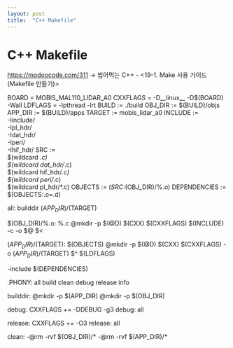 ```yaml
---
layout: post
title:  "C++ Makefile"
---
```


# C++ Makefile

https://modoocode.com/311
→ 씹어먹는 C++ - <19-1. Make 사용 가이드(Makefile 만들기)>

BOARD = MOBIS_MAL110_LIDAR_A0
CXXFLAGS = -D__linux__ -D$(BOARD) -Wall
LDFLAGS = -lpthread -lrt
BUILD	:= ./build
OBJ_DIR	:= $(BUILD)/objs
APP_DIR := $(BUILD)/apps
TARGET := mobis_lidar_a0
INCLUDE := \
		-Iinclude/ \
		-Ipl_hdr/ \
		-Idat_hdr/ \
		-Iperi/ \
		-Ihif_hdr/
SRC		:= \
		$(wildcard *.c) \
		$(wildcard dat_hdr/*.c) \
		$(wildcard hif_hdr/*.c) \
		$(wildcard peri/*.c) \
		$(wildcard pl_hdr/*.c)
OBJECTS	:= $(SRC:%.c=$(OBJ_DIR)/%.o)
DEPENDENCIES := $(OBJECTS:.o=.d)

all: builddir $(APP_DIR)/$(TARGET)

$(OBJ_DIR)/%.o: %.c
	@mkdir -p $(@D)
	$(CXX) $(CXXFLAGS) $(INCLUDE) -c -o $@ $<

$(APP_DIR)/$(TARGET): $(OBJECTS)
	@mkdir -p $(@D)
	$(CXX) $(CXXFLAGS) -o $(APP_DIR)/$(TARGET) $^ $(LDFLAGS)

-include $(DEPENDENCIES)

.PHONY: all build clean debug release info

builddir:
	@mkdir -p $(APP_DIR)
	@mkdir -p $(OBJ_DIR)

debug: CXXFLAGS += -DDEBUG -g3
debug: all

release: CXXFLAGS += -O3
release: all

clean:
	-@rm -rvf $(OBJ_DIR)/*
	-@rm -rvf $(APP_DIR)/*
